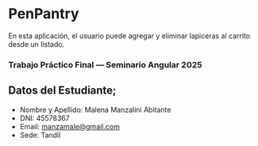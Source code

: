 # PenPantry
En esta aplicación, el usuario puede agregar y eliminar lapiceras al carrito desde un listado. 

### Trabajo Práctico Final — Seminario Angular 2025
## Datos del Estudiante;
- Nombre y Apellido: Malena Manzalini Abitante
- DNI: 45578367
- Email: manzamale@gmail.com
- Sede: Tandil